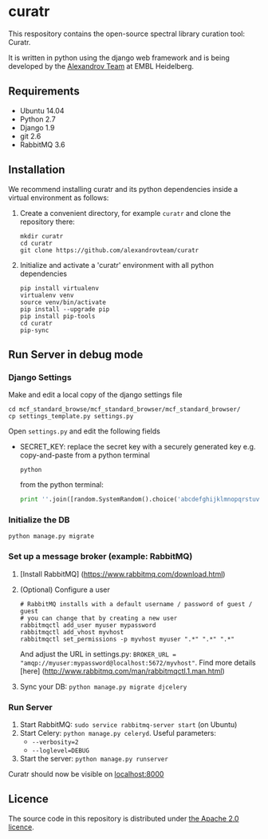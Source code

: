 # curatr
This respository contains the open-source spectral library curation tool: Curatr.

It is written in python using the django web framework and is being developed by the [Alexandrov Team](http://www.embl.de/research/units/scb/alexandrov/) at EMBL Heidelberg.

## Requirements ##
* Ubuntu 14.04
* Python 2.7
* Django 1.9
* git 2.6
* RabbitMQ 3.6

## Installation ##
We recommend installing curatr and its python dependencies inside a virtual environment as follows:

1. Create a convenient directory, for example `curatr` and clone the repository there:
    ```
    mkdir curatr
    cd curatr
    git clone https://github.com/alexandrovteam/curatr
    ```
2. Initialize and activate a 'curatr' environment with all python dependencies
    ```
    pip install virtualenv
    virtualenv venv
    source venv/bin/activate
    pip install --upgrade pip
    pip install pip-tools
    cd curatr
    pip-sync
    ```
    
## Run Server in debug mode ##
### Django Settings ###
Make and edit a local copy of the django settings file
```
cd mcf_standard_browse/mcf_standard_browser/mcf_standard_browser/
cp settings_template.py settings.py
```
Open `settings.py` and edit the following fields
 * SECRET_KEY: replace the secret key with a securely generated key e.g. copy-and-paste from a python terminal
 
      ```
      python
      ```
      from the python terminal:
      ```python
      print ''.join([random.SystemRandom().choice('abcdefghijklmnopqrstuvwxyz0123456789!@#$%^&*(-_=+)') for i in range(50)])
      ```

### Initialize the DB ###
```
python manage.py migrate
```

### Set up a message broker (example: RabbitMQ) ##
1. [Install RabbitMQ] (https://www.rabbitmq.com/download.html)
2. (Optional) Configure a user
    ```
    # RabbitMQ installs with a default username / password of guest / guest
    # you can change that by creating a new user
    rabbitmqctl add_user myuser mypassword
    rabbitmqctl add_vhost myvhost
    rabbitmqctl set_permissions -p myvhost myuser ".*" ".*" ".*"
    ```
    
    And adjust the URL in settings.py: `BROKER_URL = "amqp://myuser:mypassword@localhost:5672/myvhost"`.
    Find more details [here] (http://www.rabbitmq.com/man/rabbitmqctl.1.man.html)
3. Sync your DB: `python manage.py migrate djcelery`

### Run Server ###
1. Start RabbitMQ: `sudo service rabbitmq-server start` (on Ubuntu)
2. Start Celery: `python manage.py celeryd`. Useful parameters:
    - `--verbosity=2`
    - `--loglevel=DEBUG`
3. Start the server: `python manage.py runserver`

Curatr should now be visible on  [localhost:8000](http://localhost:8000)

## Licence
The source code in this repository is distributed under [the Apache 2.0 licence](http://www.apache.org/licenses/LICENSE-2.0).
